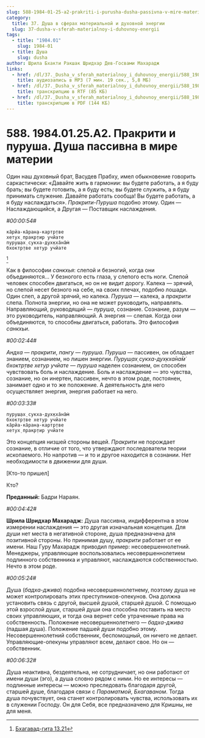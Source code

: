 ```yaml
---
slug: 588-1984-01-25-a2-prakriti-i-purusha-dusha-passivna-v-mire-materii
category:
  title: 37. Душа в сферах материальной и духовной энергии
  slug: 37-dusha-v-sferah-materialnoy-i-duhovnoy-energii
tags:
  - title: "1984.01"
    slug: 1984-01
  - title: Душа
    slug: dusha
author: Шрила Бхакти Ракшак Шридхар Дев-Госвами Махарадж
links:
  - href: /dl/37._Dusha_v_sferah_materialnoy_i_duhovnoy_energii/588_1984.01.25.A2_SridharMj_Prakriti_i_purusha_Dusha_passivna_v_mire_materii.mp3
    title: аудиозапись в MP3 (7 мин. 19 сек., 5,8 МБ)
  - href: /dl/37._Dusha_v_sferah_materialnoy_i_duhovnoy_energii/588_1984.01.25.A2_SridharMj_Prakriti_i_purusha_Dusha_passivna_v_mire_materii.rtf
    title: транскрипцию в RTF (85 КБ)
  - href: /dl/37._Dusha_v_sferah_materialnoy_i_duhovnoy_energii/588_1984.01.25.A2_SridharMj_Prakriti_i_purusha_Dusha_passivna_v_mire_materii.pdf
    title: транскрипцию в PDF (144 КБ)
---
```


# 588. 1984.01.25.A2. Пракрити и пуруша. Душа пассивна в мире материи

Один наш духовный брат, Васудев Прабху, имел обыкновение говорить саркастически: «Давайте жить в гармонии: вы будете работать, а я буду брать; вы будете готовить, а я буду есть; вы будете служить, а я буду принимать служение. Давайте работать сообща! Вы будете работать, а я буду наслаждаться». *Пракрити-Пуруша* подобно этому. Один — Наслаждающийся, а Другая — Поставщик наслаждения.

*#00:00:54#*

    ка̄рйа-ка̄ран̣а-картр̣тве
    хетух̣ пракр̣тир учйате
    пуруш̣ах̣ сукха-дух̣кха̄на̄м̇
    бхоктр̣тве хетур учйате
[^_ftn1]

Как в философии *санкхья*: слепой и безногий, когда они объединяются… У безногого есть глаза, у слепого есть ноги. Слепой человек способен двигаться, но он не видит дорогу. Калека — зрячий, но слепой несет безного на себе, на своих плечах, подобно лошади. Один слеп, а другой зрячий, но калека. *Пуруша* — калека, а *пракрити* слепа. Полнота энергии, но она не может руководить, направлять. Направляющий, руководящий — *пуруша*, сознание. Сознание, разум — это руководитель, направляющий. А энергия — слепая. Когда они объединяются, то способны двигаться, работать. Это философия *санкхьи*.

*#00:02:44#*

*Андха* — *пракрити*, *пангу* — *пуруша*. *Пуруша* — пассивен, он обладает знанием, сознанием, но лишен энергии. *Пуруш̣ах̣ сукха-дух̣кха̄на̄м̇ бхоктр̣тве хетур учйате* — *пуруша* наделен сознанием, он способен чувствовать боль и наслаждение. Боль и наслаждение — это чувства, сознание, но он инертен, пассивен, нечто в этом роде, постоянен, занимает одно и то же положение. А деятельность для него осуществляет энергия, энергия работает на него.

*#00:03:33#*

    пуруш̣ах̣ сукха-дух̣кха̄на̄м̇
    бхоктр̣тве хетур учйате
    ка̄рйа-ка̄ран̣а-картр̣тве
    хетух̣ пракр̣тир учйате

Это концепция низшей стороны вещей. *Пракрити* не порождает сознание, в отличие от того, что утверждают последователи теории ископаемого. Но напротив — и то и другое находится в сознании. Нет необходимости в движении для души.

[Кто-то пришел]

Кто?

**Преданный:** Бадри Нараян.

*#00:04:42#*

**Шрила Шридхар Махарадж:** Душа пассивна, индифферентна в этом измерении наслаждения — это другая изначальная концепция. Для души нет места в негативной стороне, душа предназначена для позитивной стороны. Но принимая душу, *пракрити* работает от ее имени. Наш Гуру Махарадж приводил пример: несовершеннолетний. Менеджеры, управляющие воспользовались несовершеннолетием подлинного собственника и управляют, наслаждаются собственностью. Нечто в этом роде.

*#00:05:24#*

Душа (*бадха-джива*) подобна несовершеннолетнему, поэтому душа не может контролировать этих преступников-опекунов. Она должна установить связь с другой, высшей душой, старшей душой. С помощью этой взрослой души, старшей души она способна поставить на место своих управляющих, и тогда она вернет себе утраченные права на собственность. Положение несовершеннолетнего — *бадха-джива* (падшая душа). Положение падшей души подобно этому. Несовершеннолетний собственник, беспомощный, он ничего не делает. Управляющие-опекуны управляют всем, делают свое. Но он — собственник.

*#00:06:32#*

Душа неактивна, бездеятельна, не сотрудничает, но они работают от имени души (эго), а душа словно рядом с ними. Но ее интересы — подлинные интересы — можно преследовать благодаря другой, старшей душе, благодаря связи с *Параматмой*, *Бхагаваном*. Тогда душа почувствует, она станет контролировать чувства, использовать их в служении Господу. Он для Себя, все предназначено для Кришны, не для меня.



[^_ftn1]: [Бхагавад-гита 13.21](../notes/bhagavad-gita/bhagavad-gita-13-21.md)

